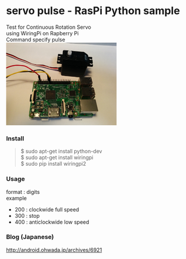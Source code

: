 # servo pulse - RasPi Python sample

Test for Continuous Rotation Servo <br/>
using WiringPi on Rapberry Pi <br/>
Command specify pulse <br>
<img src="https://github.com/FabLabKannai/RaspiStudy/blob/master/4_python/docs/raspi_servo.jpg" width="300" /> <br/>

### Install
> $ sudo apt-get install python-dev <br/>
> $ sudo apt-get install wiringpi <br/>
> $ sudo pip install wiringpi2 <br/>

### Usage
format : digits <br>
example <br>
- 200 : clockwide full speed <br>
- 300 : stop <br>
- 400 : anticlockwide low speed <br>

### Blog (Japanese)
http://android.ohwada.jp/archives/6921

